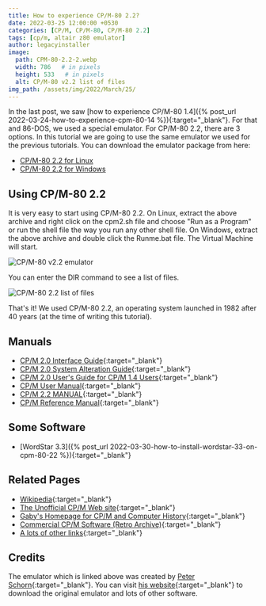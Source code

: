 ```yaml
---
title: How to experience CP/M-80 2.2?
date: 2022-03-25 12:00:00 +0530
categories: [CP/M, CP/M-80, CP/M-80 2.2]
tags: [cp/m, altair z80 emulator]
author: legacyinstaller
image:
  path: CPM-80-2.2-2.webp
  width: 786   # in pixels
  height: 533   # in pixels
  alt: CP/M-80 v2.2 list of files
img_path: /assets/img/2022/March/25/
---
```


In the last post, we saw [how to experience CP/M-80 1.4]({% post_url 2022-03-24-how-to-experience-cpm-80-14 %}){:target="_blank"}. For that and 86-DOS, we used a special emulator. For CP/M-80 2.2, there are 3 options. In this tutorial we are going to use the same emulator we used for the previous tutorials. You can download the emulator package from here:

- [CP/M-80 2.2 for Linux](https://archive.org/download/cpm-80-v2.2-linux/CPM80v2.2onlinux.tar.xz)
- [CP/M-80 2.2 for Windows](https://archive.org/download/cpm-80-v2.2-windows/CPM80v2.2onwindows.zip)

## Using CP/M-80 2.2

It is very easy to start using CP/M-80 2.2. On Linux, extract the above archive and right click on the cpm2.sh file and choose "Run as a Program" or run the shell file the way you run any other shell file. On Windows, extract the above archive and double click the Runme.bat file. The Virtual Machine will start.

![CP/M-80 v2.2 emulator](CPM-80-2.2-1.webp)

You can enter the DIR command to see a list of files.

![CP/M-80 2.2 list of files](CPM-80-2.2-2.webp)

That's it! We used CP/M-80 2.2, an operating system launched in 1982 after 40 years (at the time of writing this tutorial).

## Manuals

- [CP/M 2.0 Interface Guide](https://web.archive.org/web/20220221170434/http://www.cpm.z80.de/randyfiles/DRI/CPM_2_0_Interface_Guide.pdf){:target="_blank"}
- [CP/M 2.0 System Alteration Guide](https://web.archive.org/web/20220221170433/http://www.cpm.z80.de/randyfiles/DRI/CPM_2_0_System_Alteration_Guide.pdf){:target="_blank"}
- [CP/M 2.0 User's Guide for CP/M 1.4 Users](https://web.archive.org/web/20220324101601/http://www.cpm.z80.de/randyfiles/DRI/CPM_2_0_UG_for_CPM_1_4_Users.pdf){:target="_blank"}
- [CP/M User Manual](https://web.archive.org/web/20200215062937/http://www.cpm.z80.de/manuals/CPMUserMan.pdf){:target="_blank"}
- [CP/M 2.2 MANUAL](https://web.archive.org/web/20220121011443/http://www.cpm.z80.de/manuals/cpm22-m.pdf){:target="_blank"}
- [CP/M Reference Manual](https://web.archive.org/web/20220324101643/http://www.cpm.z80.de/manuals/SC-CPM.pdf){:target="_blank"}

## Some Software

- [WordStar 3.3]({% post_url 2022-03-30-how-to-install-wordstar-33-on-cpm-80-22 %}){:target="_blank"}

## Related Pages

- [Wikipedia](https://en.wikipedia.org/wiki/CP/M){:target="_blank"}
- [The Unofficial CP/M Web site](http://www.cpm.z80.de/){:target="_blank"}
- [Gaby's Homepage for CP/M and Computer History](http://z80.de/ehome.htm){:target="_blank"}
- [Commercial CP/M Software (Retro Archive)](http://www.retroarchive.org/cpm){:target="_blank"}
- [A lots of other links](http://z80.de/ecpmlink.htm){:target="_blank"}

## Credits

The emulator which is linked above was created by [Peter Schorn](mailto:peter.schorn@acm.org){:target="_blank"}. You can visit [his website](https://schorn.ch/altair.html){:target="_blank"} to download the original emulator and lots of other software.
